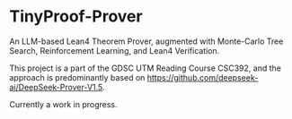 # TinyProof-Prover
An LLM-based Lean4 Theorem Prover, augmented with Monte-Carlo Tree Search, Reinforcement Learning, and Lean4 Verification.

This project is a part of the GDSC UTM Reading Course CSC392, and the approach is predominantly based on https://github.com/deepseek-ai/DeepSeek-Prover-V1.5.

Currently a work in progress.